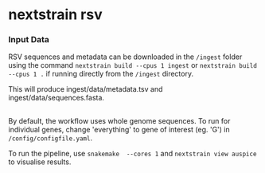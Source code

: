 # nextstrain rsv

### Input Data

RSV sequences and metadata can be downloaded in the ```/ingest``` folder using the command
```nextstrain build --cpus 1 ingest``` or ```nextstrain build --cpus 1 .``` if running directly from the ```/ingest``` directory.

This will produce ingest/data/metadata.tsv and ingest/data/sequences.fasta.

##

By default, the workflow uses whole genome sequences. To run for individual genes, change 'everything' to gene of interest (eg. 'G') in ```/config/configfile.yaml```.

To run the pipeline, use ```snakemake  --cores 1``` and ```nextstrain view auspice``` to visualise results.

